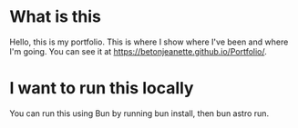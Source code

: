 # What is this
Hello, this is my portfolio. This is where I show where I've been and where I'm going. You can see it at https://betonjeanette.github.io/Portfolio/.

# I want to run this locally
You can run this using Bun by running bun install, then bun astro run.